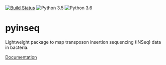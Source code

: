 [![Build Status](https://travis-ci.org/mandel01/pyinseq.svg?branch=master)](https://travis-ci.org/mandel01/pyinseq)
![Python 3.5](https://img.shields.io/badge/python-3.5-blue.svg)
![Python 3.6](https://img.shields.io/badge/python-3.6-blue.svg)

# pyinseq

Lightweight package to map transposon insertion sequencing (INSeq) data in
bacteria.

[Documentation](https://mandel01.github.io/pyinseq/)
